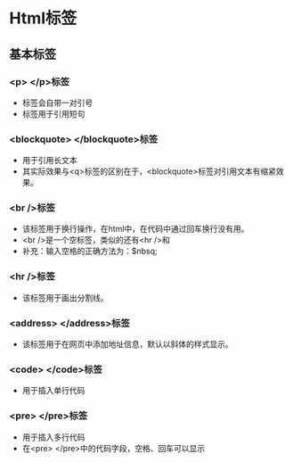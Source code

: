 # Html标签

## 基本标签

### &#60;p&#62; &#60;/p&#62;标签
* 标签会自带一对引号
* 标签用于引用短句


### &#60;blockquote&#62; &#60;/blockquote&#62;标签
* 用于引用长文本
* 其实际效果与&#60;q&#62;标签的区别在于，&#60;blockquote&#62;标签对引用文本有缩紧效果。


### &#60;br /&#62;标签
* 该标签用于换行操作，在html中，在代码中通过回车换行没有用。
* &#60;br /&#62;是一个空标签，类似的还有&#60;hr /&#62;和
* 补充：输入空格的正确方法为：$nbsq;


### &#60;hr /&#62;标签
* 该标签用于画出分割线。


### &#60;address&#62; &#60;/address&#62;标签
* 该标签用于在网页中添加地址信息，默认以斜体的样式显示。


### &#60;code&#62; &#60;/code&#62;标签
* 用于插入单行代码


### &#60;pre&#62; &#60;/pre&#62;标签
* 用于插入多行代码
* 在&#60;pre&#62; &#60;/pre&#62;中的代码字段，空格、回车可以显示


